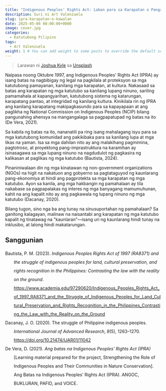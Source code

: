 ```yaml
---
title: "Indigenous Peoples' Rights Act: Laban para sa Karapatan o Pangakong Nauuwi sa Kawalan?"
description: Suri ni Art Valenzuela
slug: ipra-karapatan-o-kawalan
date: 2025-05-06 00:00:00+0000
image: cover.jpg
categories:
  - Katutubong Pilipino
tags:
  - Art Valenzuela
weight: 1 # You can add weight to some posts to override the default sorting (date descending)
---
```


> Larawan ni [Joshua Kyle](https://unsplash.com/@ulamaswang?utm_content=creditCopyText&utm_medium=referral&utm_source=unsplash) sa [Unsplash](https://unsplash.com/photos/a-group-of-men-playing-instruments-o6buOytasaw?utm_content=creditCopyText&utm_medium=referral&utm_source=unsplash)

Naipasa noong Oktubre 1997, ang Indigenous Peoples' Rights Act (IPRA) ay isang batas na nagbibigay ng legal na pagkilala at proteksyon sa mga katutubong pamayanan, kanilang mga karapatan, at kultura.
Nakasaad sa batas ang karapatan ng mga katutubo sa kanilang lupang ninuno, sariling pamamahala at kapangyarihan, katutubong sistema ng katarungan, karapatang pantao, at integridad ng kanilang kultura.
Kinikilala rin ng IPRA ang kanilang karapatang makipagkasundo para sa kapayapaan at ang paglikha ng National Commission on Indigenous Peoples (NCIP) bilang pangunahing ahensya na mangangalaga sa pagpapatupad ng batas na ito (De Vera, 2021).

Sa kabila ng batas na ito, nananatili pa ring isang mahalagang isyu para sa mga katutubong komunidad ang pakikibaka para sa kanilang lupa at mga likas na yaman.
Isa sa mga dahilan nito ay ang malakihang pagmimina, pagtotroso, at proyektong pang-imprastruktura na karamihan ay isinasagawa sa mga lupang ninuno na nagdudulot ng pagkasira ng kalikasan at paglikas ng mga katutubo (Bautista, 2024).

Pinaniniwalaan din ng mga kinatawan ng non-government organizations (NGOs) na higit na nakatuon ang gobyerno sa pagtataguyod ng kaunlarang pang-ekonomiya at hindi ang pagprotekta sa mga karapatan ng mga katutubo.
Ayon sa kanila, ang mga hakbangin ng pamahalaan ay tila nakabase sa pagpapalakas ng interes ng mga banyagang mamumuhunan, kahit na ang kapalit nito ay ang pagkawala ng lupang ninuno ng mga katutubo (Dacanay, 2020).

Bilang tugon, sino nga ba ang tunay na sinusuportahan ng pamahalaan?
Sa ganitong kalagayan, malinaw na naisantabi ang karapatan ng mga katutubo kapalit ng tinatawag na "kaunlaran"—isang uri ng kaunlarang hindi tunay na inklusibo, at lalong hindi makatarungan.

## Sanggunian

<div class="csl-bib-body" style="line-height: 2; margin-left: 2em; text-indent:-2em;">
  <div class="csl-entry">Bautista, P. M. (2023). <i>Indigenous Peoples Rights Act of 1997 (RA8371) and the struggle of indigenous peoples for land, cultural preservation, and rights recognition in the Philippines: Contrasting the law with the reality on the ground</i>. <a href="https://www.academia.edu/97290620/Indigenous_Peoples_Rights_Act_of_1997_RA8371_and_the_Struggle_of_Indigenous_Peoples_for_Land_Cultural_Preservation_and_Rights_Recognition_in_the_Philippines_Contrasting_the_Law_with_the_Reality_on_the_Ground">https://www.academia.edu/97290620/Indigenous_Peoples_Rights_Act_of_1997_RA8371_and_the_Struggle_of_Indigenous_Peoples_for_Land_Cultural_Preservation_and_Rights_Recognition_in_the_Philippines_Contrasting_the_Law_with_the_Reality_on_the_Ground</a></div>
  <span class="Z3988" title="url_ver=Z39.88-2004&amp;ctx_ver=Z39.88-2004&amp;rfr_id=info%3Asid%2Fzotero.org%3A2&amp;rft_val_fmt=info%3Aofi%2Ffmt%3Akev%3Amtx%3Ajournal&amp;rft.genre=article&amp;rft.atitle=Indigenous%20Peoples%20Rights%20Act%20of%201997%20(RA8371)%20and%20the%20struggle%20of%20indigenous%20peoples%20for%20land%2C%20cultural%20preservation%2C%20and%20rights%20recognition%20in%20the%20Philippines%3A%20contrasting%20the%20law%20with%20the%20reality%20on%20the%20ground&amp;rft.aufirst=Princess%20Mae&amp;rft.aulast=Bautista&amp;rft.au=Princess%20Mae%20Bautista&amp;rft.date=2023-01-01"></span>
  <div class="csl-entry">Dacanay, J. O. (2020). The struggle of Philippine indigenous peoples. <i>International Journal of Advanced Research</i>, <i>8</i>(5), 1263–1270. <a href="https://doi.org/10.21474/IJAR01/11042">https://doi.org/10.21474/IJAR01/11042</a></div>
  <span class="Z3988" title="url_ver=Z39.88-2004&amp;ctx_ver=Z39.88-2004&amp;rfr_id=info%3Asid%2Fzotero.org%3A2&amp;rft_id=info%3Adoi%2F10.21474%2FIJAR01%2F11042&amp;rft_val_fmt=info%3Aofi%2Ffmt%3Akev%3Amtx%3Ajournal&amp;rft.genre=article&amp;rft.atitle=The%20struggle%20of%20Philippine%20indigenous%20peoples&amp;rft.jtitle=International%20Journal%20of%20Advanced%20Research&amp;rft.stitle=IJAR&amp;rft.volume=8&amp;rft.issue=5&amp;rft.aufirst=Jheson%20O.&amp;rft.aulast=Dacanay&amp;rft.au=Jheson%20O.%20Dacanay&amp;rft.date=2020-05-31&amp;rft.pages=1263-1270&amp;rft.spage=1263&amp;rft.epage=1270&amp;rft.issn=23205407"></span>
  <div class="csl-entry">De Vera, D. (2021). <i>Ang batas na Indigenous Peoples’ Rights Act (IPRA)</i> [Learning material prepared for the project, Strengthening the Role of Indigenous Peoples and Their Communities in Nature Conservation]. Ang Batas na Indigenous Peoples’ Rights Act (IPRA). ANGOC, BUKLURAN, PAFID, and VOICE.</div>
  <span class="Z3988" title="url_ver=Z39.88-2004&amp;ctx_ver=Z39.88-2004&amp;rfr_id=info%3Asid%2Fzotero.org%3A2&amp;rft_val_fmt=info%3Aofi%2Ffmt%3Akev%3Amtx%3Abook&amp;rft.genre=report&amp;rft.btitle=Ang%20batas%20na%20Indigenous%20Peoples%E2%80%99%20Rights%20Act%20(IPRA)&amp;rft.aufirst=Dave&amp;rft.aulast=De%20Vera&amp;rft.au=Dave%20De%20Vera&amp;rft.date=2021"></span>
</div>
